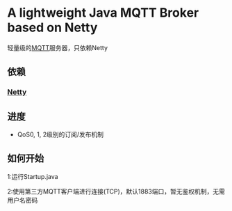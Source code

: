 # A lightweight Java MQTT Broker based on Netty
轻量级的[MQTT](http://www.mqtt.org/)服务器，只依赖Netty

## 依赖
### [Netty](https://github.com/netty/netty)

## 进度
* QoS0, 1, 2级别的订阅/发布机制

## 如何开始
1:运行Startup.java

2:使用第三方MQTT客户端进行连接(TCP)，默认1883端口，暂无鉴权机制，无需用户名密码
